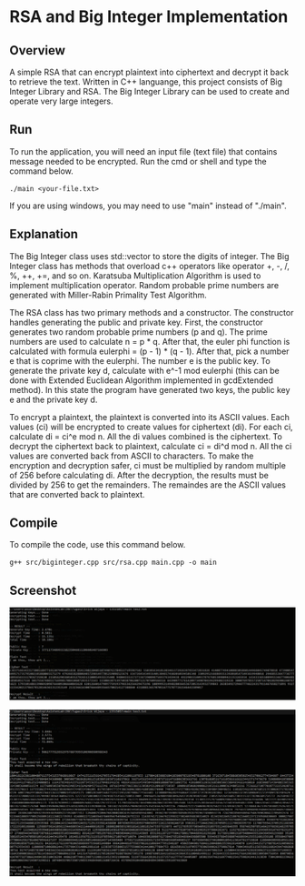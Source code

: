 # RSA and Big Integer Implementation

## Overview
A simple RSA that can encrypt plaintext into ciphertext and decrypt it back to retrieve the text. Written in C++ languange, this project consists of Big Integer Library and RSA. The Big Integer Library can be used to create and operate very large integers. 

## Run
To run the application, you will need an input file (text file) that contains message needed to be encrypted. Run the cmd or shell and type the command below.

```
./main <your-file.txt>
```
If you are using windows, you may need to use "main" instead of "./main".


## Explanation
The Big Integer class uses std::vector to store the digits of integer. The Big Integer class has methods that overload c++ operators like operator +, -, /, %, ++, +=, and so on. Karatsuba Multiplication Algorithm is used to implement multiplication operator. Random probable prime numbers are generated with Miller-Rabin Primality Test Algorithm.

The RSA class has two primary methods and a constructor. The constructor handles generating the public and private key. First, the constructor generates two random probable prime numbers (p and q). The prime numbers are used to calculate n = p * q. After that, the euler phi function is calculated with formula eulerphi = (p - 1) * (q - 1). After that, pick a number e that is coprime with the eulerphi. The number e is the public key. To generate the private key d, calculate with e^-1 mod eulerphi (this can be done with Extended Euclidean Algorithm implemented in gcdExtended method). In this state the program have generated two keys, the public key e and the private key d. 

To encrypt a plaintext, the plaintext is converted into its ASCII values. Each values (ci) will be encrypted to create values for ciphertext (di). For each ci, calculate di = ci^e mod n. All the di values combined is the ciphertext. To decrypt the ciphertext back to plaintext, calculate ci = di^d mod n. All the ci values are converted back from ASCII to characters. To make the encryption and decryption safer, ci must be multiplied by random multiple of 256 before calculating di. After the decryption, the results must be divided by 256 to get the remainders. The remaindes are the ASCII values that are converted back to plaintext.

## Compile
To compile the code, use this command below.
```
g++ src/biginteger.cpp src/rsa.cpp main.cpp -o main
```

## Screenshot
![Input 2](screenshot/input2.PNG)

![Input 3](screenshot/input3.PNG)




